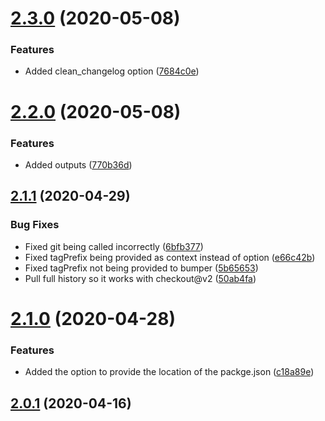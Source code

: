 # [2.3.0](https://github.com/TriPSs/conventional-changelog-action/compare/v2.2.0...v2.3.0) (2020-05-08)


### Features

* Added clean_changelog option ([7684c0e](https://github.com/TriPSs/conventional-changelog-action/commit/7684c0e755c006004c61d6a6c12e748fee34179d))



# [2.2.0](https://github.com/TriPSs/conventional-changelog-action/compare/v2.1.1...v2.2.0) (2020-05-08)


### Features

* Added outputs ([770b36d](https://github.com/TriPSs/conventional-changelog-action/commit/770b36d584ef48fe4e0ef7d808d18e5cb0031462))



## [2.1.1](https://github.com/TriPSs/conventional-changelog-action/compare/v2.1.0...v2.1.1) (2020-04-29)


### Bug Fixes

* Fixed git being called incorrectly ([6bfb377](https://github.com/TriPSs/conventional-changelog-action/commit/6bfb377c32c27e881a77139109c1d40afed12415))
* Fixed tagPrefix being provided as context instead of option ([e66c42b](https://github.com/TriPSs/conventional-changelog-action/commit/e66c42b7603eadc663e120f1355b7da328301ece))
* Fixed tagPrefix not being provided to bumper ([5b65653](https://github.com/TriPSs/conventional-changelog-action/commit/5b65653fe8cedf1219e523bf44ee0a7453dcc8d2))
* Pull full history so it works with checkout@v2 ([50ab4fa](https://github.com/TriPSs/conventional-changelog-action/commit/50ab4fa80a641d1a198fb5fe17536a5db6a39a3a))



# [2.1.0](https://github.com/TriPSs/conventional-changelog-action/compare/v2.0.1...v2.1.0) (2020-04-28)


### Features

* Added the option to provide the location of the packge.json ([c18a89e](https://github.com/TriPSs/conventional-changelog-action/commit/c18a89eed164e4414b30da38013938f498abef11))



## [2.0.1](https://github.com/TriPSs/conventional-changelog-action/compare/v2.0.0...v2.0.1) (2020-04-16)



